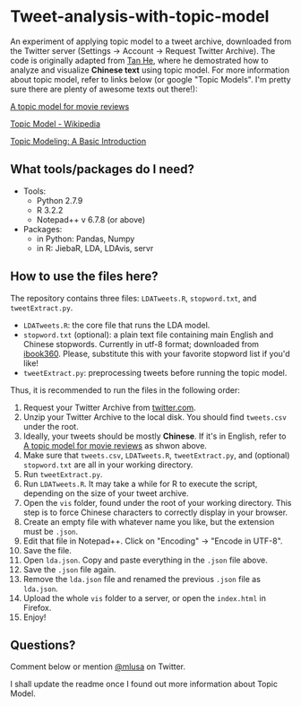 # Tweet-analysis-with-topic-model

An experiment of applying topic model to a tweet archive, downloaded from the Twitter server (Settings -> Account -> Request Twitter Archive). The code is originally adapted from [Tan He](http://computational-communication.com/2015/12/ldavis/), where he demostrated how to analyze and visualize **Chinese text** using topic model. For more information about topic model, refer to links below (or google "Topic Models". I'm pretty sure there are plenty of awesome texts out there!):

[A topic model for movie reviews](http://cpsievert.github.io/LDAvis/reviews/reviews.html)

[Topic Model - Wikipedia](https://en.wikipedia.org/wiki/Topic_model)

[Topic Modeling: A Basic Introduction](http://journalofdigitalhumanities.org/2-1/topic-modeling-a-basic-introduction-by-megan-r-brett/)

## What tools/packages do I need?
* Tools:
  - Python 2.7.9
  - R 3.2.2
  - Notepad++ v 6.7.8 (or above)
* Packages:
  - in Python: Pandas, Numpy
  - in R: JiebaR, LDA, LDAvis, servr

## How to use the files here?
The repository contains three files: `LDATweets.R`, `stopword.txt`, and `tweetExtract.py`.
- `LDATweets.R`: the core file that runs the LDA model. 
- `stopword.txt` (optional): a plain text file containing main English and Chinese stopwords. Currently in utf-8 format; downloaded from [ibook360](http://www.cnblogs.com/ibook360/archive/2011/11/23/2260397.html). Please, substitute this with your favorite stopword list if you'd like!
- `tweetExtract.py`: preprocessing tweets before running the topic model.

Thus, it is recommended to run the files in the following order:

1. Request your Twitter Archive from [twitter.com](https://twitter.com).
2. Unzip your Twitter Archive to the local disk. You should find `tweets.csv` under the root.
  1. Ideally, your tweets should be mostly **Chinese**. If it's in English, refer to [A topic model for movie reviews](http://cpsievert.github.io/LDAvis/reviews/reviews.html) as shwon above.
3. Make sure that `tweets.csv`, `LDATweets.R`, `tweetExtract.py`, and (optional) `stopword.txt` are all in your working directory.
4. Run `tweetExtract.py`.
5. Run `LDATweets.R`. It may take a while for R to execute the script, depending on the size of your tweet archive.
6. Open the `vis` folder, found under the root of your working directory. This step is to force Chinese characters to correctly display in your browser.
  1. Create an empty file with whatever name you like, but the extension must be `.json`.
  2. Edit that file in Notepad++. Click on "Encoding" -> "Encode in UTF-8".
  3. Save the file.
  4. Open `lda.json`. Copy and paste everything in the `.json` file above.
  5. Save the `.json` file again. 
  6. Remove the `lda.json` file and renamed the previous `.json` file as `lda.json`.
7. Upload the whole `vis` folder to a server, or open the `index.html` in Firefox.
8. Enjoy!

## Questions?
Comment below or mention [@mlusa](https://twitter.com/mlusa) on Twitter.

I shall update the readme once I found out more information about Topic Model.


